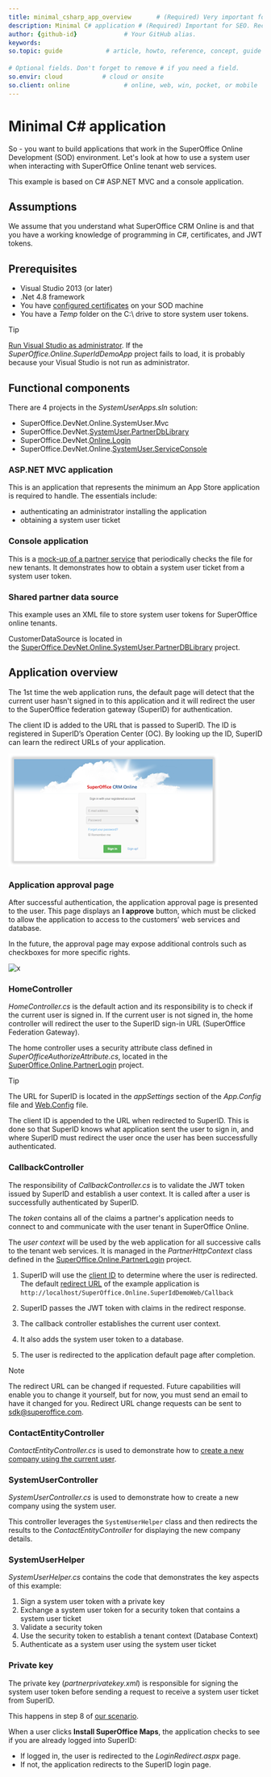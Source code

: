 ```yaml
---
title: minimal_csharp_app_overview       # (Required) Very important for SEO. Intent in a unique string of 43-59 chars including spaces.
description: Minimal C# application # (Required) Important for SEO. Recommended character length is 115-145 characters including spaces.
author: {github-id}             # Your GitHub alias.
keywords:
so.topic: guide            # article, howto, reference, concept, guide

# Optional fields. Don't forget to remove # if you need a field.
so.envir: cloud           # cloud or onsite
so.client: online               # online, web, win, pocket, or mobile
---
```


# Minimal C# application

So - you want to build applications that work in the SuperOffice Online Development (SOD) environment. Let's look at how to use a system user when interacting with SuperOffice Online tenant web services.

This example is based on C# ASP.NET MVC and a console application.

## Assumptions

We assume that you understand what SuperOffice CRM Online is and that you have a working knowledge of programming in C#, certificates, and JWT tokens.

## Prerequisites

* Visual Studio 2013 (or later)
* .Net 4.8 framework
* You have [configured certificates][1] on your SOD machine
* You have a *Temp* folder on the C:\\ drive to store system user tokens.

> [!TIP]
> [Run Visual Studio as administrator][2]. If the *SuperOffice.Online.SuperIdDemoApp* project fails to load, it is probably because your Visual Studio is not run as administrator.

## Functional components

There are 4 projects in the *SystemUserApps.sln* solution:

* SuperOffice.DevNet.Online.SystemUser.Mvc
* SuperOffice.DevNet.[SystemUser.PartnerDbLibrary][3]
* SuperOffice.DevNet.[Online.Login][4]
* SuperOffice.DevNet.Online.[SystemUser.ServiceConsole][5]

### ASP.NET MVC application

This is an application that represents the minimum an App Store application is required to handle. The essentials include:

* authenticating an administrator installing the application
* obtaining a system user ticket

### Console application

This is a [mock-up of a partner service][5] that periodically checks the file for new tenants. It demonstrates how to obtain a system user ticket from a system user token.

### Shared partner data source

This example uses an XML file to store system user tokens for SuperOffice online tenants.

CustomerDataSource is located in the [SuperOffice.DevNet.Online.SystemUser.PartnerDBLibrary][3] project.

## Application overview

The 1st time the web application runs, the default page will detect that the current user hasn't signed in to this application and it will redirect the user to the SuperOffice federation gateway (SuperID) for authentication.

The client ID is added to the URL that is passed to SuperID. The ID is registered in SuperID’s Operation Center (OC). By looking up the ID, SuperID can learn the redirect URLs of your application.

![x][img1]

### Application approval page

After successful authentication, the application approval page is presented to the user. This page displays an **I approve** button, which must be clicked to allow the application to access to the customers’ web services and database.

In the future, the approval page may expose additional controls such as checkboxes for more specific rights.

![x][img2]

### HomeController

*HomeController.cs* is the default action and its responsibility is to check if the current user is signed in. If the current user is not signed in, the home controller will redirect the user to the SuperID sign-in URL (SuperOffice Federation Gateway).

The home controller uses a security attribute class defined in *SuperOfficeAuthorizeAttribute.cs*, located in the [SuperOffice.Online.PartnerLogin][4] project.

> [!TIP]
> The URL for SuperID is located in the *appSettings* section of the *App.Config* file and [Web.Config][6] file.

The client ID is appended to the URL when redirected to SuperID. This is done so that SuperID knows what application sent the user to sign in, and where SuperID must redirect the user once the user has been successfully authenticated.

### CallbackController

The responsibility of *CallbackController.cs* is to validate the JWT token issued by SuperID and establish a user context. It is called after a user is successfully authenticated by SuperID.

The *token* contains all of the claims a partner's application needs to connect to and communicate with the user tenant in SuperOffice Online.

The *user context* will be used by the web application for all successive calls to the tenant web services. It is managed in the *PartnerHttpContext* class defined in the [SuperOffice.Online.PartnerLogin][4] project.

1. SuperID will use the [client ID][7] to determine where the user is redirected. The default [redirect URL][8] of the example application is `http://localhost/SuperOffice.Online.SuperIdDemoWeb/Callback`

2. SuperID passes the JWT token with claims in the redirect response.

3. The callback controller establishes the current user context.

4. It also adds the system user token to a database.

5. The user is redirected to the application default page after completion.

> [!NOTE]
> The redirect URL can be changed if requested. Future capabilities will enable you to change it yourself, but for now, you must send an email to have it changed for you. Redirect URL change requests can be sent to sdk@superoffice.com.

### ContactEntityController

*ContactEntityController.cs* is used to demonstrate how to [create a new company using the current user][9].

### SystemUserController

*SystemUserController.cs* is used to demonstrate how to create a new company using the system user.

This controller leverages the `SystemUserHelper` class and then redirects the results to the *ContactEntityController* for displaying the new company details.

### SystemUserHelper

*SystemUserHelper.cs* contains the code that demonstrates the key aspects of this example:

1. Sign a system user token with a private key
2. Exchange a system user token for a security token that contains a system user ticket
3. Validate a security token
4. Use the security token to establish a tenant context (Database Context)
5. Authenticate as a system user using the system user ticket

### Private key

The private key (*partnerprivatekey.xml*) is responsible for signing the system user token before sending a request to receive a system user ticket from SuperID.

This happens in step 8 of [our scenario][9].

When a user clicks **Install SuperOffice Maps**, the application checks to see if you are already logged into SuperID:

* If logged in, the user is redirected to the *LoginRedirect.aspx* page.
* If not, the application redirects to the SuperID login page.

<!-- Referenced links -->
[1]: ../../authentication/online/certificates/configure.md
[2]: ../../../../superoffice-docs/docs/apps/getting-started/run-website-on-iis-localhost.md
[3]: partner-db-library.md
[4]: super-office-devnet-online-login.md
[5]: system-user-service-console.md
[6]: web-config.md
[7]: ../../../../superoffice-docs/docs/apps/terminology.md
[8]: ../../../../superoffice-docs/docs/apps/redirects/index.md
[9]: scenarios.md

<!-- Referenced images -->
[img1]: media/image011.png
[img2]: media/image012.png
